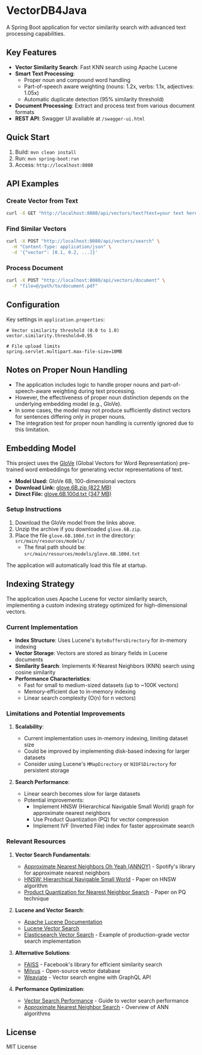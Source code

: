 # VectorDB4Java

A Spring Boot application for vector similarity search with advanced text processing capabilities.

## Key Features

- **Vector Similarity Search**: Fast KNN search using Apache Lucene
- **Smart Text Processing**:
  - Proper noun and compound word handling
  - Part-of-speech aware weighting (nouns: 1.2x, verbs: 1.1x, adjectives: 1.05x)
  - Automatic duplicate detection (95% similarity threshold)
- **Document Processing**: Extract and process text from various document formats
- **REST API**: Swagger UI available at `/swagger-ui.html`

## Quick Start

1. Build: `mvn clean install`
2. Run: `mvn spring-boot:run`
3. Access: `http://localhost:8080`

## API Examples

### Create Vector from Text
```bash
curl -X GET "http://localhost:8080/api/vectors/text?text=your text here"
```

### Find Similar Vectors
```bash
curl -X POST "http://localhost:8080/api/vectors/search" \
  -H "Content-Type: application/json" \
  -d '{"vector": [0.1, 0.2, ...]}'
```

### Process Document
```bash
curl -X POST "http://localhost:8080/api/vectors/document" \
  -F "file=@/path/to/document.pdf"
```

## Configuration

Key settings in `application.properties`:
```properties
# Vector similarity threshold (0.0 to 1.0)
vector.similarity.threshold=0.95

# File upload limits
spring.servlet.multipart.max-file-size=10MB
```

## Notes on Proper Noun Handling

- The application includes logic to handle proper nouns and part-of-speech-aware weighting during text processing.
- However, the effectiveness of proper noun distinction depends on the underlying embedding model (e.g., GloVe).
- In some cases, the model may not produce sufficiently distinct vectors for sentences differing only in proper nouns.
- The integration test for proper noun handling is currently ignored due to this limitation.

## Embedding Model

This project uses the [GloVe](https://nlp.stanford.edu/projects/glove/) (Global Vectors for Word Representation) pre-trained word embeddings for generating vector representations of text.

- **Model Used:** GloVe 6B, 100-dimensional vectors
- **Download Link:** [glove.6B.zip (822 MB)](https://nlp.stanford.edu/data/glove.6B.zip)
- **Direct File:** [glove.6B.100d.txt (347 MB)](https://nlp.stanford.edu/data/glove.6B.100d.txt)

### Setup Instructions
1. Download the GloVe model from the links above.
2. Unzip the archive if you downloaded `glove.6B.zip`.
3. Place the file `glove.6B.100d.txt` in the directory: `src/main/resources/models/`
   - The final path should be: `src/main/resources/models/glove.6B.100d.txt`

The application will automatically load this file at startup.

## Indexing Strategy

The application uses Apache Lucene for vector similarity search, implementing a custom indexing strategy optimized for high-dimensional vectors.

### Current Implementation

- **Index Structure**: Uses Lucene's `ByteBuffersDirectory` for in-memory indexing
- **Vector Storage**: Vectors are stored as binary fields in Lucene documents
- **Similarity Search**: Implements K-Nearest Neighbors (KNN) search using cosine similarity
- **Performance Characteristics**:
  - Fast for small to medium-sized datasets (up to ~100K vectors)
  - Memory-efficient due to in-memory indexing
  - Linear search complexity (O(n) for n vectors)

### Limitations and Potential Improvements

1. **Scalability**:
   - Current implementation uses in-memory indexing, limiting dataset size
   - Could be improved by implementing disk-based indexing for larger datasets
   - Consider using Lucene's `MMapDirectory` or `NIOFSDirectory` for persistent storage

2. **Search Performance**:
   - Linear search becomes slow for large datasets
   - Potential improvements:
     - Implement HNSW (Hierarchical Navigable Small World) graph for approximate nearest neighbors
     - Use Product Quantization (PQ) for vector compression
     - Implement IVF (Inverted File) index for faster approximate search


### Relevant Resources

1. **Vector Search Fundamentals**:
   - [Approximate Nearest Neighbors Oh Yeah (ANNOY)](https://github.com/spotify/annoy) - Spotify's library for approximate nearest neighbors
   - [HNSW: Hierarchical Navigable Small World](https://arxiv.org/abs/1603.09320) - Paper on HNSW algorithm
   - [Product Quantization for Nearest Neighbor Search](https://lear.inrialpes.fr/pubs/2011/JDS11/jegou_searching_with_quantization.pdf) - Paper on PQ technique

2. **Lucene and Vector Search**:
   - [Apache Lucene Documentation](https://lucene.apache.org/core/documentation.html)
   - [Lucene Vector Search](https://lucene.apache.org/core/9_7_0/core/org/apache/lucene/search/VectorSimilarityQuery.html)
   - [Elasticsearch Vector Search](https://www.elastic.co/guide/en/elasticsearch/reference/current/vector-search.html) - Example of production-grade vector search implementation

3. **Alternative Solutions**:
   - [FAISS](https://github.com/facebookresearch/faiss) - Facebook's library for efficient similarity search
   - [Milvus](https://milvus.io/) - Open-source vector database
   - [Weaviate](https://weaviate.io/) - Vector search engine with GraphQL API

4. **Performance Optimization**:
   - [Vector Search Performance](https://www.pinecone.io/learn/vector-search-performance/) - Guide to vector search performance
   - [Approximate Nearest Neighbor Search](https://www.pinecone.io/learn/approximate-nearest-neighbor/) - Overview of ANN algorithms

## License

MIT License 